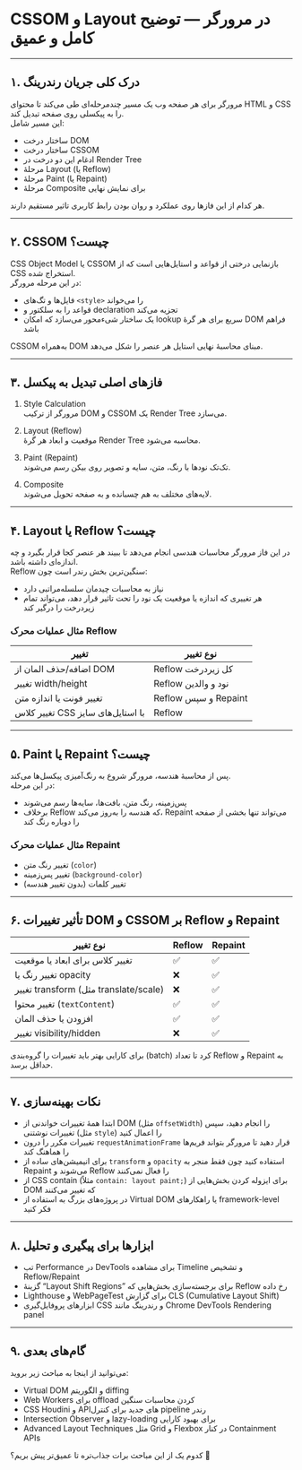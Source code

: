 # CSSOM و Layout در مرورگر — توضیح کامل و عمیق

---

## ۱. درک کلی جریان رندرینگ

مرورگر برای هر صفحه وب یک مسیر چندمرحله‌ای طی می‌کند تا محتوای HTML و CSS را به پیکسلی روی صفحه تبدیل کند.  
این مسیر شامل:  
- ساختار درخت DOM  
- ساختار درخت CSSOM  
- ادغام این دو درخت در Render Tree  
- مرحلهٔ Layout (یا Reflow)  
- مرحلهٔ Paint (یا Repaint)  
- مرحلهٔ Composite برای نمایش نهایی  

هر کدام از این فازها روی عملکرد و روان بودن رابط کاربری تاثیر مستقیم دارند.

---

## ۲. CSSOM چیست؟

CSS Object Model یا CSSOM بازنمایی درختی از قواعد و استایل‌هایی است که از CSS استخراج شده.  
در این مرحله مرورگر:  
- فایل‌ها و تگ‌های `<style>` را می‌خواند  
- قواعد را به سلکتور و declaration تجزیه می‌کند  
- یک ساختار شی‌ءمحور می‌سازد که امکان lookup سریع برای هر گرهٔ DOM فراهم باشد  

CSSOM به‌همراه DOM مبنای محاسبهٔ نهایی استایل هر عنصر را شکل می‌دهد.

---

## ۳. فازهای اصلی تبدیل به پیکسل

1. Style Calculation  
   مرورگر از ترکیب DOM و CSSOM یک Render Tree می‌سازد.

2. Layout (Reflow)  
   موقعیت و ابعاد هر گرهٔ Render Tree محاسبه می‌شود.

3. Paint (Repaint)  
   تک‌تک نودها با رنگ، متن، سایه و تصویر روی بیکن رسم می‌شوند.

4. Composite  
   لایه‌های مختلف به هم چسبانده و به صفحه تحویل می‌شوند.

---

## ۴. Layout یا Reflow چیست؟

در این فاز مرورگر محاسبات هندسی انجام می‌دهد تا ببیند هر عنصر کجا قرار بگیرد و چه اندازه‌ای داشته باشد.  
Reflow سنگین‌ترین بخش رندر است چون:  
- نیاز به محاسبات چیدمان سلسله‌مراتبی دارد  
- هر تغییری که اندازه یا موقعیت یک نود را تحت تاثیر قرار دهد، می‌تواند تمام زیردرخت را درگیر کند  

### مثال عملیات محرک Reflow

| تغییر                         | نوع تغییر               |
|-------------------------------|-------------------------|
| اضافه/حذف المان از DOM       | Reflow کل زیردرخت       |
| تغییر width/height           | Reflow نود و والدین     |
| تغییر فونت یا اندازه متن     | Reflow و سپس Repaint    |
| تغییر کلاس CSS با استایل‌های سایز| Reflow                  |

---

## ۵. Paint یا Repaint چیست؟

پس از محاسبهٔ هندسه، مرورگر شروع به رنگ‌آمیزی پیکسل‌ها می‌کند.  
در این مرحله:  
- پس‌زمینه، رنگ متن، بافت‌ها، سایه‌ها رسم می‌شوند  
- برخلاف Reflow که هندسه را به‌روز می‌کند، Repaint می‌تواند تنها بخشی از صفحه را دوباره رنگ کند  

### مثال عملیات محرک Repaint

- تغییر رنگ متن (`color`)  
- تغییر پس‌زمینه (`background-color`)  
- تغییر کلمات (بدون تغییر هندسه)  

---

## ۶. تأثیر تغییرات DOM و CSSOM بر Reflow و Repaint

| نوع تغییر                                | Reflow | Repaint |
|------------------------------------------|--------|---------|
| تغییر کلاس برای ابعاد یا موقعیت          | ✅     | ✅      |
| تغییر رنگ یا opacity                     | ❌     | ✅      |
| تغییر transform (مثل translate/scale)    | ❌     | ✅      |
| تغییر محتوا (`textContent`)              | ✅     | ✅      |
| افزودن یا حذف المان                     | ✅     | ✅      |
| تغییر visibility/hidden                  | ❌     | ✅      |

برای کارایی بهتر باید تغییرات را گروه‌بندی (batch) کرد تا تعداد Reflow و Repaint به حداقل برسد.

---

## ۷. نکات بهینه‌سازی

- ابتدا همهٔ تغییرات خواندنی از DOM (مثل `offsetWidth`) را انجام دهید، سپس تغییرات نوشتنی (مثل `style`) را اعمال کنید  
- تغییرات مکرر را درون `requestAnimationFrame` قرار دهید تا مرورگر بتواند فریم‌ها را هماهنگ کند  
- برای انیمیشن‌های ساده از `transform` و `opacity` استفاده کنید چون فقط منجر به Repaint می‌شوند و Reflow را فعال نمی‌کنند  
- از CSS contain (مثلاً `contain: layout paint;`) برای ایزوله کردن بخش‌هایی از DOM که تغییر می‌کنند  
- در پروژه‌های بزرگ به استفاده از Virtual DOM یا راهکارهای framework-level فکر کنید

---

## ۸. ابزارها برای پیگیری و تحلیل

- تب Performance در DevTools برای مشاهده Timeline و تشخیص Reflow/Repaint  
- گزینهٔ “Layout Shift Regions” برای برجسته‌سازی بخش‌هایی که Reflow رخ داده  
- Lighthouse و WebPageTest برای گزارش CLS (Cumulative Layout Shift)  
- ابزارهای پروفایل‌گیری CSS و رندرینگ مانند Chrome DevTools Rendering panel

---

## ۹. گام‌های بعدی

می‌توانید از اینجا به مباحث زیر بروید:  
- Virtual DOM و الگوریتم diffing  
- Web Workers برای offload کردن محاسبات سنگین  
- CSS Houdini و APIهای جدید برای کنترل pipeline رندر  
- Intersection Observer و lazy-loading برای بهبود کارایی  
- Advanced Layout Techniques مثل Grid و Flexbox در کنار Containment APIs  

کدوم یک از این مباحث برات جذاب‌تره تا عمیق‌تر پیش بریم؟ 🚀
